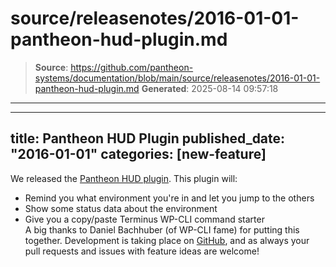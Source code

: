 # source/releasenotes/2016-01-01-pantheon-hud-plugin.md

> **Source**: https://github.com/pantheon-systems/documentation/blob/main/source/releasenotes/2016-01-01-pantheon-hud-plugin.md
> **Generated**: 2025-08-14 09:57:18

---

---
title: Pantheon HUD Plugin
published_date: "2016-01-01"
categories: [new-feature]
---
We released the [Pantheon HUD plugin](https://wordpress.org/plugins/pantheon-hud/). This plugin will:   
- Remind you what environment you're in and let you jump to the others  
- Show some status data about the environment  
- Give you a copy/paste Terminus WP-CLI command starter    
A big thanks to Daniel Bachhuber (of WP-CLI fame) for putting this together. Development is taking place on [GitHub](https://github.com/pantheon-systems/pantheon-hud/), and as always your pull requests and issues with feature ideas are welcome!
